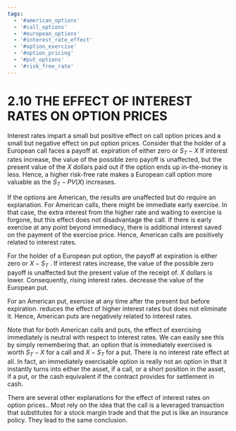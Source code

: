 ```yaml
---
tags:
  - '#american_options'
  - '#call_options'
  - '#european_options'
  - '#interest_rate_effect'
  - '#option_exercise'
  - '#option_pricing'
  - '#put_options'
  - '#risk_free_rate'
---
```

# 2.10 THE EFFECT OF INTEREST RATES ON OPTION PRICES

Interest rates impart a small but positive effect on call option prices and a small but negative effect on put option prices. Consider that the holder of a European call faces a payoff at. expiration of either zero or $S_{T}-X$ If interest rates increase, the value of the possible zero payoff is unaffected, but the present value of the $X$ dollars paid out if the option ends up in-the-money is less. Hence, a higher risk-free rate makes a European call option more valuable as the $S_{T}-P V(X)$ increases.

If the options are American, the results are unaffected but do require an explanation. For American calls, there might be immediate early exercise. In that case, the extra interest from the higher rate and waiting to exercise is forgone, but this effect does not disadvantage the call. If there is early exercise at any point beyond immediacy, there is additional interest saved on the payment of the exercise price. Hence, American calls are positively related to interest rates.

For the holder of a European put option, the payoff at expiration is either zero or $X-S_{T}$ . If interest rates increase, the value of the possible zero payoff is unaffected but the present value of the receipt of. $X$ dollars is lower. Consequently, rising interest rates. decrease the value of the European put.

For an American put, exercise at any time after the present but before expiration. reduces the effect of higher interest rates but does not eliminate it. Hence, American puts are negatively related to interest rates.

Note that for both American calls and puts, the effect of exercising immediately is neutral with respect to interest rates. We can easily see this by simply remembering that. an option that is immediately exercised is worth $S_{T}-X$ for a call and $X-S_{T}$ for a put. There is no interest rate effect at all. In fact, an immediately exercisable option is really not an option in that it instantly turns into either the asset, if a call, or a short position in the asset, if a put, or the cash equivalent if the contract provides for settlement in cash.

There are several other explanations for the effect of interest rates on option prices.. Most rely on the idea that the call is a leveraged transaction that substitutes for a stock margin trade and that the put is like an insurance policy. They lead to the same conclusion.
